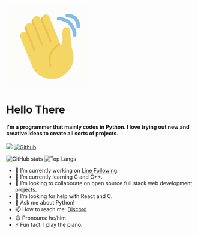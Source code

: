 ![Alt Text](https://github.com/SrijonMaster1/SrijonMaster1/blob/main/waving.gif)

# Hello There 

#### I'm a programmer that mainly codes in Python. I love trying out new and creative ideas to create all sorts of projects.

![](https://visitor-badge.laobi.icu/badge?page_id=SrijonMaster1.SrijonMaster1) [![Github](https://img.shields.io/github/followers/SrijonMaster1?label=Follow&style=social)](https://github.com/SrijonMaster1)

![GitHub stats](https://github-readme-stats.vercel.app/api?username=SrijonMaster1&show_icons=true&theme=tokyonight) ![Top Langs](https://github-readme-stats.vercel.app/api/top-langs/?username=SrijonMaster1&theme=tokyonight)

<!--
**SrijonMaster1/SrijonMaster1** is a ✨ _special_ ✨ repository because its `README.md` (this file) appears on your GitHub profile.

Here are some ideas to get you started: -->

* 🔭 I’m currently working on [Line Following](https://github.com/kethan1/Roborave/).
* 🌱 I’m currently learning C and C++.
* 👯 I’m looking to collaborate on open source full stack web development projects.
* 🤔 I’m looking for help with React and C.
* 💬 Ask me about Python!
* 📫 How to reach me: [Discord](https://discords.com/bio/p/boltingmaster)
* 😄 Pronouns: he/him
* ⚡ Fun fact: I play the piano.
